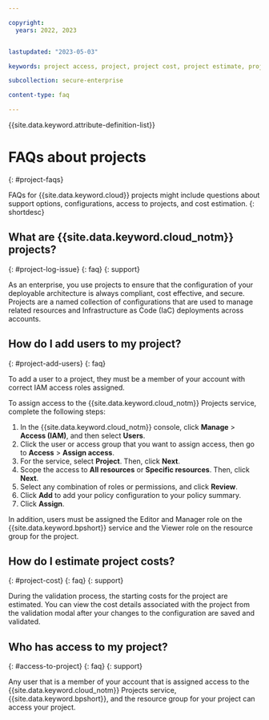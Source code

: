 ```yaml
---

copyright:
  years: 2022, 2023


lastupdated: "2023-05-03"

keywords: project access, project, project cost, project estimate, project users

subcollection: secure-enterprise

content-type: faq

---
```


{{site.data.keyword.attribute-definition-list}}

# FAQs about projects
{: #project-faqs}

FAQs for {{site.data.keyword.cloud}} projects might include questions about support options, configurations, access to projects, and cost estimation.
{: shortdesc}

## What are {{site.data.keyword.cloud_notm}} projects?
{: #project-log-issue}
{: faq}
{: support}

As an enterprise, you use projects to ensure that the configuration of your deployable architecture is always compliant, cost effective, and secure. Projects are a named collection of configurations that are used to manage related resources and Infrastructure as Code (IaC) deployments across accounts.

## How do I add users to my project?
{: #project-add-users}
{: faq}

To add a user to a project, they must be a member of your account with correct IAM access roles assigned.

To assign access to the {{site.data.keyword.cloud_notm}} Projects service, complete the following steps:

1. In the {{site.data.keyword.cloud_notm}} console, click **Manage** > **Access (IAM)**, and then select **Users**.
1. Click the user or access group that you want to assign access, then go to **Access** > **Assign access**.
1. For the service, select **Project**. Then, click **Next**.
1. Scope the access to **All resources** or **Specific resources**. Then, click **Next**.
1. Select any combination of roles or permissions, and click **Review**.
1. Click **Add** to add your policy configuration to your policy summary.
1. Click **Assign**.

In addition, users must be assigned the Editor and Manager role on the {{site.data.keyword.bpshort}} service and the Viewer role on the resource group for the project.

## How do I estimate project costs?
{: #project-cost}
{: faq}
{: support}

During the validation process, the starting costs for the project are estimated. You can view the cost details associated with the project from the validation modal after your changes to the configuration are saved and validated.

## Who has access to my project?
{: #access-to-project}
{: faq}
{: support}

Any user that is a member of your account that is assigned access to the {{site.data.keyword.cloud_notm}} Projects service, {{site.data.keyword.bpshort}}, and the resource group for your project can access your project.

